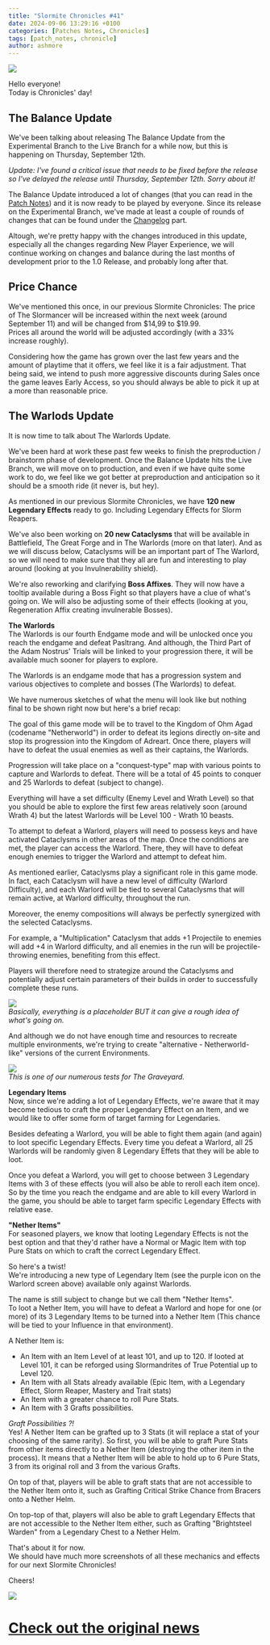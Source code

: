 ```yaml
---
title: "Slormite Chronicles #41"
date: 2024-09-06 13:29:16 +0100
categories: [Patches Notes, Chronicles]
tags: [patch_notes, chronicle]
author: ashmore
---
```

![](/assets/patch_notes/b237ebd5a6908d81335d0fc43b1f5fc5ef16552c)  
  
Hello everyone!  
Today is Chronicles' day!   
  

The Balance Update
------------------

  
We've been talking about releasing The Balance Update from the Experimental Branch to the Live Branch for a while now, but this is happening on Thursday, September 12th.  
  
*Update: I've found a critical issue that needs to be fixed before the release so I've delayed the release until Thursday, September 12th. Sorry about it!*  
  
The Balance Update introduced a lot of changes (that you can read in the [Patch Notes](https://www.slormitestudios.com/patch_0_9_0.php)) and it is now ready to be played by everyone. Since its release on the Experimental Branch, we've made at least a couple of rounds of changes that can be found under the [Changelog](https://www.slormitestudios.com/patch_0_9_0.php#changelog) part.  
  
Altough, we're pretty happy with the changes introduced in this update, especially all the changes regarding New Player Experience, we will continue working on changes and balance during the last months of development prior to the 1.0 Release, and probably long after that.  
  

Price Chance
------------

  
We've mentioned this once, in our previous Slormite Chronicles: The price of The Slormancer will be increased within the next week (around September 11) and will be changed from $14,99 to $19.99.  
Prices all around the world will be adjusted accordingly (with a 33% increase roughly).  
  
Considering how the game has grown over the last few years and the amount of playtime that it offers, we feel like it is a fair adjustment. That being said, we intend to push more aggressive discounts during Sales once the game leaves Early Access, so you should always be able to pick it up at a more than reasonable price.  
  

The Warlods Update
------------------

  
It is now time to talk about The Warlords Update.  
  
We've been hard at work these past few weeks to finish the preproduction / brainstorm phase of development. Once the Balance Update hits the Live Branch, we will move on to production, and even if we have quite some work to do, we feel like we got better at preproduction and anticipation so it should be a smooth ride (it never is, but hey).  
  
As mentioned in our previous Slormite Chronicles, we have **120 new Legendary Effects** ready to go. Including Legendary Effects for Slorm Reapers.  
  
We've also been working on **20 new Cataclysms** that will be available in Battlefield, The Great Forge and in The Warlords (more on that later). And as we will discuss below, Cataclysms will be an important part of The Warlord, so we will need to make sure that they all are fun and interesting to play around (looking at you Invulnerability shield).  
  
We're also reworking and clarifying **Boss Affixes**. They will now have a tooltip available during a Boss Fight so that players have a clue of what's going on. We will also be adjusting some of their effects (looking at you, Regeneration Affix creating invulnerable Bosses).  
  
**The Warlords**  
The Warlords is our fourth Endgame mode and will be unlocked once you reach the endgame and defeat Pasltrang. And although, the Third Part of the Adam Nostrus' Trials will be linked to your progression there, it will be available much sooner for players to explore.  
  
The Warlords is an endgame mode that has a progression system and various objectives to complete and bosses (The Warlords) to defeat.   
  
We have numerous sketches of what the menu will look like but nothing final to be shown right now but here's a brief recap:   
  
The goal of this game mode will be to travel to the Kingdom of Ohm Agad (codename "Netherworld") in order to defeat its legions directly on-site and stop its progression into the Kingdom of Adreart. Once there, players will have to defeat the usual enemies as well as their captains, the Warlords.  
  
Progression will take place on a "conquest-type" map with various points to capture and Warlords to defeat. There will be a total of 45 points to conquer and 25 Warlords to defeat (subject to change).  
  
Everything will have a set difficulty (Enemy Level and Wrath Level) so that you should be able to explore the first few areas relatively soon (around Wrath 4) but the latest Warlords will be Level 100 - Wrath 10 beasts.  
  
To attempt to defeat a Warlord, players will need to possess keys and have activated Cataclysms in other areas of the map. Once the conditions are met, the player can access the Warlord. There, they will have to defeat enough enemies to trigger the Warlord and attempt to defeat him.  
  
As mentioned earlier, Cataclysms play a significant role in this game mode. In fact, each Cataclysm will have a new level of difficulty (Warlord Difficulty), and each Warlord will be tied to several Cataclysms that will remain active, at Warlord difficulty, throughout the run.  
  
Moreover, the enemy compositions will always be perfectly synergized with the selected Cataclysms.  
  
For example, a "Multiplication" Cataclysm that adds +1 Projectile to enemies will add +4 in Warlord difficulty, and all enemies in the run will be projectile-throwing enemies, benefiting from this effect.  
  
Players will therefore need to strategize around the Cataclysms and potentially adjust certain parameters of their builds in order to successfully complete these runs.  
  
![](/assets/patch_notes/c0ef6936a58836d6ae5441cc67ba6014dca8b13d)  
*Basically, everything is a placeholder BUT it can give a rough idea of what's going on.*  
  
And although we do not have enough time and resources to recreate multiple environments, we're trying to create "alternative - Netherworld-like" versions of the current Environments.  
  
![](/assets/patch_notes/b2f259e21cf5915069a7bd40dc2e0d72f142a400)  
*This is one of our numerous tests for The Graveyard.*  
  
**Legendary Items**  
Now, since we're adding a lot of Legendary Effects, we're aware that it may become tedious to craft the proper Legendary Effect on an Item, and we would like to offer some form of target farming for Legendaries.  
  
Besides defeating a Warlord, you will be able to fight them again (and again) to loot specific Legendary Effects. Every time you defeat a Warlord, all 25 Warlords will be randomly given 8 Legendary Effets that they will be able to loot.  
  
Once you defeat a Warlord, you will get to choose between 3 Legendary Items with 3 of these effects (you will also be able to reroll each item once). So by the time you reach the endgame and are able to kill every Warlord in the game, you should be able to target farm specific Legendary Effects with relative ease.  
  
**"Nether Items"**  
For seasoned players, we know that looting Legendary Effects is not the best option and that they'd rather have a Normal or Magic Item with top Pure Stats on which to craft the correct Legendary Effect.  
  
So here's a twist!  
We're introducing a new type of Legendary Item (see the purple icon on the Warlord screen above) available only against Warlords.  
  
The name is still subject to change but we call them "Nether Items".  
To loot a Nether Item, you will have to defeat a Warlord and hope for one (or more) of its 3 Legendary Items to be turned into a Nether Item (This chance will be tied to your Influence in that environment).  
  
A Nether Item is:  

* An Item with an Item Level of at least 101, and up to 120. If looted at Level 101, it can be reforged using Slormandrites of True Potential up to Level 120.
* An Item with all Stats already available (Epic Item, with a Legendary Effect, Slorm Reaper, Mastery and Trait stats)
* An Item with a greater chance to roll Pure Stats.
* An Item with 3 Grafts possibilities.

  
*Graft Possibilities ?!*  
Yes! A Nether Item can be grafted up to 3 Stats (it will replace a stat of your choosing of the same rarity). So first, you will be able to graft Pure Stats from other items directly to a Nether Item (destroying the other item in the process). It means that a Nether Item will be able to hold up to 6 Pure Stats, 3 from its original roll and 3 from the various Grafts.  
  
On top of that, players will be able to graft stats that are not accessible to the Nether Item onto it, such as Grafting Critical Strike Chance from Bracers onto a Nether Helm.  
  
On top-top of that, players will also be able to graft Legendary Effects that are not accessible to the Nether Item either, such as Grafting "Brightsteel Warden" from a Legendary Chest to a Nether Helm.  
  
  
  
That's about it for now.  
We should have much more screenshots of all these mechanics and effects for our next Slormite Chronicles!  
  
Cheers!  
  
  
![](/assets/patch_notes/5294cb6e23b9b56386e991bcec197ea8732a9324)  
  
  
  
  

# <a href="https://steamstore-a.akamaihd.net/news/externalpost/steam_community_announcements/6242640076600111937" target="_blank">Check out the original news</a>